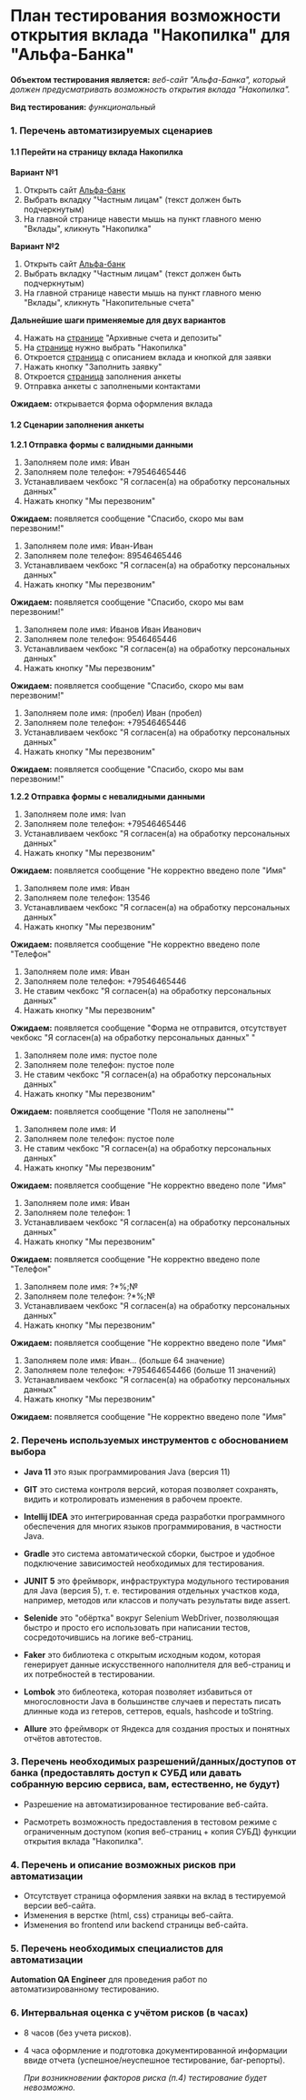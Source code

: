 # План тестирования возможности открытия вклада "Накопилка" для "Альфа-Банка"

**Объектом тестирования является:** _веб-сайт "Альфа-Банка", который должен предусматривать возможность открытия вклада "Накопилка"._

**Вид тестирования:** _функциональный_ 

### 1. Перечень автоматизируемых сценариев

#### 1.1 Перейти на страницу вклада Накопилка
**Вариант №1**
1. Открыть сайт [Альфа-банк](https://alfabank.ru/)
2. Выбрать вкладку "Частным лицам" (текст должен быть подчеркнутым)
3. На главной странице навести мышь на пункт главного меню "Вклады", кликнуть "Накопилка"

**Вариант №2**
1. Открыть сайт [Альфа-банк](https://alfabank.ru/)
2. Выбрать вкладку "Частным лицам" (текст должен быть подчеркнутым)
3. На главной странице навести мышь на пункт главного меню "Вклады", кликнуть "Накопительные счета"

**Дальнейшие шаги применяемые для двух вариантов**

4. Нажать на [странице](https://alfabank.ru/make-money/savings-account/) "Архивные счета и депозиты"
5. На [странице](https://alfabank.ru/make-money/archive/) нужно выбрать "Накопилка"
6. Откроется [страница](https://github.com/AnatolyTS/Planning/blob/main/README.md) с описанием вклада и кнопкой для заявки
7. Нажать кнопку "Заполнить заявку"
8. Откроется [страница]() заполнения анкеты
9. Отправка анкеты с заполнеными контактами

**Ожидаем:** открывается форма оформления вклада

#### 1.2 Сценарии заполнения анкеты

**1.2.1 Отправка формы с валидными данными**

1. Заполняем поле имя: Иван 
2. Заполняем поле телефон: +79546465446
3. Устанавливаем чекбокс "Я согласен(а) на обработку персональных данных"
4. Нажать кнопку "Мы перезвоним"

**Ожидаем:** появляется сообщение "Спасибо, скоро мы вам перезвоним!"

1. Заполняем поле имя: Иван-Иван 
2. Заполняем поле телефон: 89546465446
3. Устанавливаем чекбокс "Я согласен(а) на обработку персональных данных"
4. Нажать кнопку "Мы перезвоним"

**Ожидаем:** появляется сообщение "Спасибо, скоро мы вам перезвоним!"

1. Заполняем поле имя: Иванов Иван Иванович
2. Заполняем поле телефон: 9546465446
3. Устанавливаем чекбокс "Я согласен(а) на обработку персональных данных"
4. Нажать кнопку "Мы перезвоним"

**Ожидаем:** появляется сообщение "Спасибо, скоро мы вам перезвоним!"

1. Заполняем поле имя: (пробел) Иван (пробел)
2. Заполняем поле телефон: +79546465446
3. Устанавливаем чекбокс "Я согласен(а) на обработку персональных данных"
4. Нажать кнопку "Мы перезвоним"

**Ожидаем:** появляется сообщение "Спасибо, скоро мы вам перезвоним!"

**1.2.2 Отправка формы с невалидными данными**

1. Заполняем поле имя: Ivan
2. Заполняем поле телефон: +79546465446 
3. Устанавливаем чекбокс "Я согласен(а) на обработку персональных данных"
4. Нажать кнопку "Мы перезвоним"

**Ожидаем:** появляется сообщение "Не корректно введено поле "Имя"

1. Заполняем поле имя: Иван
2. Заполняем поле телефон: 13546
3. Устанавливаем чекбокс "Я согласен(а) на обработку персональных данных"
4. Нажать кнопку "Мы перезвоним"

**Ожидаем:** появляется сообщение "Не корректно введено поле "Телефон"

1. Заполняем поле имя: Иван
2. Заполняем поле телефон: +79546465446
3. Не ставим чекбокс "Я согласен(а) на обработку персональных данных"
4. Нажать кнопку "Мы перезвоним"

**Ожидаем:** появляется сообщение "Форма не отправится, отсутствует чекбокс "Я согласен(а) на обработку персональных данных" "

1. Заполняем поле имя: пустое поле
2. Заполняем поле телефон: пустое поле
3. Не ставим чекбокс "Я согласен(а) на обработку персональных данных"
4. Нажать кнопку "Мы перезвоним"

**Ожидаем:** появляется сообщение "Поля не заполнены""

1. Заполняем поле имя: И
2. Заполняем поле телефон: пустое поле
3. Не ставим чекбокс "Я согласен(а) на обработку персональных данных"
4. Нажать кнопку "Мы перезвоним"

**Ожидаем:** появляется сообщение "Не корректно введено поле "Имя"

1. Заполняем поле имя: Иван
2. Заполняем поле телефон: 1
3. Устанавливаем чекбокс "Я согласен(а) на обработку персональных данных"
4. Нажать кнопку "Мы перезвоним"

**Ожидаем:** появляется сообщение "Не корректно введено поле "Телефон"

1. Заполняем поле имя: ?*%;№
2. Заполняем поле телефон: ?*%;№
3. Устанавливаем чекбокс "Я согласен(а) на обработку персональных данных"
4. Нажать кнопку "Мы перезвоним"

**Ожидаем:** появляется сообщение "Не корректно введено поле "Имя"

1. Заполняем поле имя: Иван... (больше 64 значение)
2. Заполняем поле телефон: +795464654466 (больше 11 значений)
3. Устанавливаем чекбокс "Я согласен(а) на обработку персональных данных"
4. Нажать кнопку "Мы перезвоним"

**Ожидаем:** появляется сообщение "Не корректно введено поле "Имя"

### 2. Перечень используемых инструментов с обоснованием выбора

* **Java 11** это язык программирования Java (версия 11)

* **GIT** это система контроля версий, которая позволяет сохранять, видить и котролировать изменения в рабочем проекте.

* **Intellij IDEA** это интегрированная среда разработки программного обеспечения для многих языков программирования, в частности Java.

* **Gradle** это система автоматической сборки, быстрое и удобное подключение зависимостей необходимых для тестирования.

* **JUNIT 5** это фреймворк, инфраструктура модульного тестирования для Java (версия 5),  т. е. тестирования отдельных участков кода, например, методов или классов и получать результаты виде assert.

* **Selenide** это "обёртка" вокруг Selenium WebDriver, позволяющая быстро и просто его использовать при написании тестов, сосредоточившись на логике веб-страниц.

* **Faker** это библиотека с открытым исходным кодом, которая генерирует данные искусственного наполнителя для веб-страниц и их потребностей в тестировании.

* **Lombok** это библеотека, которая позволяет избавиться от многословности Java в большинстве случаев и перестать писать длинные  кода из гетеров, сеттеров, equals, hashcode и toString.

* **Allure** это фреймворк от Яндекса для создания простых и понятных отчётов автотестов.

### 3. Перечень необходимых разрешений/данных/доступов от банка (предоставлять доступ к СУБД или давать собранную версию сервиса, вам, естественно, не будут)
* Разрешение на автоматизированное тестирование веб-сайта.

* Расмотреть возможность предоставления в тестовом режиме с ограниченным доступом (копия веб-страниц + копия СУБД) функции открытия вклада "Накопилка".
### 4. Перечень и описание возможных рисков при автоматизации

* Отсутствует страница оформления заявки на вклад в тестируемой версии веб-сайта.
* Изменения в верстке (html, css) страницы веб-сайта.
* Изменения во frontend или backend страницы веб-сайта.

### 5. Перечень необходимых специалистов для автоматизации

**Automation QA Engineer** для проведения работ по автоматизированному тестированию.

### 6. Интервальная оценка с учётом рисков (в часах)
* 8 часов (без учета рисков).
* 4 часа оформление и подготовка документированной информации ввиде отчета (успешное/неуспешное тестирование, баг-репорты).

   _При возникновении факторов риска (п.4) тестирование будет невозможно._
